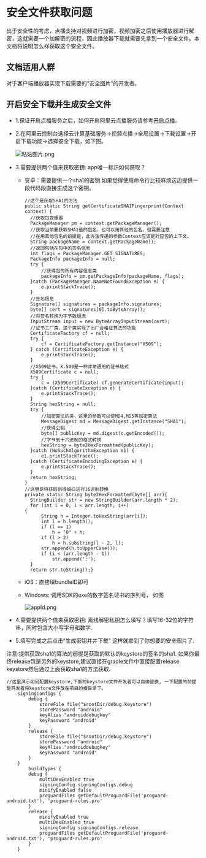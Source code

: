 # 安全文件获取问题

出于安全性的考虑，点播支持对视频进行加密，视频加密之后使用播放器进行解密，这就需要一个加解密的流程，因此播放器下载就需要先拿到一个安全文件。本文档将说明怎么样获取这个安全文件。

## 文档适用人群

对于客户端播放器实现下载需要的”安全图片“的开发者。

## 开启安全下载并生成安全文件

-   1.保证开启点播服务之后，如何开启阿里云点播服务请参考[开启点播](/intl.zh-CN/快速入门/开始使用视频点播.md)。
-   2.在阿里云控制台选择云计算基础服务-\>视频点播-\>全局设置-\>下载设置-\>开启下载功能-\>选择安全下载，如下图。

    ![粘贴图片.png ](https://static-aliyun-doc.oss-accelerate.aliyuncs.com/assets/img/zh-CN/2314076061/p179096.png)

-   3.需要提供两个值来获取密钥: app唯一标识如何获取？

    -   安卓：需要提供一个sha1的密钥.如果觉得使用命令行比较麻烦这边提供一段代码段直接生成这个密钥。

        ```
        //这个是获取SHA1的方法
        public static String getCertificateSHA1Fingerprint(Context context) {
          //获取包管理器
          PackageManager pm = context.getPackageManager();
          //获取当前要获取SHA1值的包名，也可以用其他的包名，但需要注意
          //在用其他包名的前提是，此方法传递的参数Context应该是对应包的上下文。
          String packageName = context.getPackageName();
          //返回包括在包中的签名信息
          int flags = PackageManager.GET_SIGNATURES;
          PackageInfo packageInfo = null;
          try {
              //获得包的所有内容信息类
              packageInfo = pm.getPackageInfo(packageName, flags);
          }catch (PackageManager.NameNotFoundException e) {
              e.printStackTrace();
          }
          //签名信息
          Signature[] signatures = packageInfo.signatures;
          byte[] cert = signatures[0].toByteArray();
          //将签名转换为字节数组流
          InputStream input = new ByteArrayInputStream(cert);
          //证书工厂类，这个类实现了出厂合格证算法的功能
          CertificateFactory cf = null;
          try {
              cf = CertificateFactory.getInstance("X509");
          } catch (CertificateException e) {
              e.printStackTrace();
          }
          //X509证书，X.509是一种非常通用的证书格式
          X509Certificate c = null;
          try {
              c = (X509Certificate) cf.generateCertificate(input);
          }catch (CertificateException e) {
              e.printStackTrace();
          }
          String hexString = null;
          try {
              //加密算法的类，这里的参数可以使MD4,MD5等加密算法
              MessageDigest md = MessageDigest.getInstance("SHA1");
              //获得公钥
              byte[] publicKey = md.digest(c.getEncoded());
              //字节到十六进制的格式转换
              hexString = byte2HexFormatted(publicKey);
          }catch (NoSuchAlgorithmException e1) {
              e1.printStackTrace();
          }catch (CertificateEncodingException e) {
              e.printStackTrace();
          }
          return hexString;
        }
        //这里是将获取到得编码进行16进制转换
        private static String byte2HexFormatted(byte[] arr){
          StringBuilder str = new StringBuilder(arr.length * 2);
          for (int i = 0; i < arr.length; i++) 
        {
              String h = Integer.toHexString(arr[i]);
              int l = h.length();
              if (l == 1)
                  h = "0" + h;
              if (l > 2)
                  h = h.substring(l - 2, l);
              str.append(h.toUpperCase());
              if (i < (arr.length - 1))
                  str.append(':');
          }
          return str.toString();}
        ```

    -   iOS：直接填bundleID即可
    -   Windows: 调用SDK的exe的数字签名证书的序列号， 如图

        ![appId.png ](https://static-aliyun-doc.oss-accelerate.aliyuncs.com/assets/img/zh-CN/2314076061/p179097.png)

-   4.需要提供两个值来获取密钥: 离线解密私钥怎么填写？填写16-32位的字符串，同时包含大小写字母和数字.
-   5.填写完成之后点击“生成密钥并并下载” 这样就拿到了你想要的安全图片了.

注意:提供获取sha1的算法的前提是获取的默认的keystore的签名的sha1. 如果你最终release包是另外的keystore,建议直接在gradle文件中直接配置release keystore然后通过上面获取sha1的方法获取.

```
//这里演示如何配置keystore,下面的keystore文件开发者可以自由替换, 一下配置的前提是开发者将keystore文件放在项目的根目录下。
    signingConfigs {
        debug {
            storeFile file("$rootDir/debug.keystore")
            storePassword "android"
            keyAlias "androiddebugkey"
            keyPassword "android"
        }
        release {
            storeFile file("$rootDir/debug.keystore")
            storePassword "android"
            keyAlias "androiddebugkey"
            keyPassword "android"
        }
    }
        buildTypes {
        debug {
            multiDexEnabled true
            signingConfig signingConfigs.debug
            minifyEnabled false
            proguardFiles getDefaultProguardFile('proguard-android.txt'), 'proguard-rules.pro'
        }
        release {
            minifyEnabled true
            multiDexEnabled true
            signingConfig signingConfigs.release
            proguardFiles getDefaultProguardFile('proguard-android.txt'), 'proguard-rules.pro'
        }
    }
```

